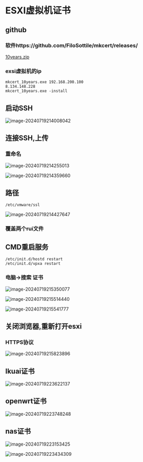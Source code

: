 # ESXI虚拟机证书

## github

### 软件https://github.com/FiloSottile/mkcert/releases/

 [10years.zip](assets\10years.zip) 

### exsi虚拟机的ip

```
mkcert_10years.exe 192.168.200.100
8.134.148.228
mkcert_10years.exe -install
```

## 启动SSH

![image-20240719214008042](./assets/image-20240719214008042.png)

## 连接SSH,上传

### 重命名

![image-20240719214255013](./assets/image-20240719214255013.png)

![image-20240719214359660](./assets/image-20240719214359660.png)

## 路径

```
/etc/vmware/ssl
```



![image-20240719214427647](./assets/image-20240719214427647.png)

### 覆盖两个rui文件

## CMD重启服务

```
/etc/init.d/hostd restart
/etc/init.d/vpxa restart
```

### 电脑->搜索 证书

![image-20240719215350077](./assets/image-20240719215350077.png)

![image-20240719215514440](./assets/image-20240719215514440.png)

![image-20240719215541777](./assets/image-20240719215541777.png)

## 关闭浏览器,重新打开esxi

### HTTPS协议

![image-20240719215823896](./assets/image-20240719215823896.png)



## Ikuai证书

![image-20240719223622137](./assets/image-20240719223622137.png)

## openwrt证书

![image-20240719223748248](./assets/image-20240719223748248.png)

## nas证书

![image-20240719223153425](./assets/image-20240719223153425.png)

![image-20240719223434309](./assets/image-20240719223434309.png)